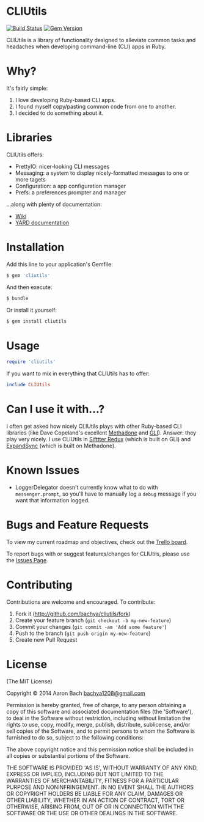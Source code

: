 CLIUtils
====
[![Build Status](https://travis-ci.org/bachya/cliutils.svg?branch=master)](https://travis-ci.org/bachya/cliutils)
[![Gem Version](https://badge.fury.io/rb/cliutils.svg)](http://badge.fury.io/rb/cliutils)

CLIUtils is a library of functionality designed to alleviate common tasks and headaches when developing command-line (CLI) apps in Ruby.

# Why?

It's fairly simple:

1. I love developing Ruby-based CLI apps.
2. I found myself copy/pasting common code from one to another.
3. I decided to do something about it.

# Libraries

CLIUtils offers:

* PrettyIO: nicer-looking CLI messages
* Messaging: a system to display nicely-formatted messages to one or more tagets
* Configuration: a app configuration manager
* Prefs: a preferences prompter and manager

...along with plenty of documentation:

* [Wiki](https://github.com/bachya/cliutils/wiki "CLIUtils Wiki")
* [YARD documentation](http://rubydoc.info/github/bachya/cliutils/master/frames "YARD Documentation")

# Installation

Add this line to your application's Gemfile:

```bash
$ gem 'cliutils'
```

And then execute:

```bash
$ bundle
```

Or install it yourself:

```bash
$ gem install cliutils
```

# Usage

```Ruby
require 'cliutils'
```

If you want to mix in everything that CLIUtils has to offer:

```Ruby
include CLIUtils
```

# Can I use it with...?

I often get asked how nicely CLIUtils plays with other Ruby-based CLI libraries (like Dave Copeland's excellent [Methadone](https://github.com/davetron5000/methadone "Methadone") and [GLI](https://github.com/davetron5000/gli "GLI")). Answer: they play very nicely. I use CLIUtils in [Sifttter Redux](https://github.com/bachya/Sifttter-Redux "Sifttter Redux") (which is built on GLI) and [ExpandSync](https://github.com/bachya/ExpandSync "ExpandSync") (which is built on Methadone).

# Known Issues

* LoggerDelegator doesn't currently know what to do with `messenger.prompt`, so you'll have to manually log a `debug` message if you want that information logged.

# Bugs and Feature Requests

To view my current roadmap and objectives, check out the [Trello board](https://trello.com/b/qXs7Yeir/cliutils "CLIUtils on Trello").

To report bugs with or suggest features/changes for CLIUtils, please use the [Issues Page](http://github.com/bachya/cliutils/issues).

# Contributing

Contributions are welcome and encouraged. To contribute:

1. Fork it (http://github.com/bachya/cliutils/fork)
2. Create your feature branch (`git checkout -b my-new-feature`)
3. Commit your changes (`git commit -am 'Add some feature'`)
4. Push to the branch (`git push origin my-new-feature`)
5. Create new Pull Request

# License

(The MIT License)

Copyright © 2014 Aaron Bach <bachya1208@gmail.com>

Permission is hereby granted, free of charge, to any person obtaining a copy of this software and associated documentation files (the 'Software'), to deal in the Software without restriction, including without limitation the rights to use, copy, modify, merge, publish, distribute, sublicense, and/or sell copies of the Software, and to permit persons to whom the Software is furnished to do so, subject to the following conditions:

The above copyright notice and this permission notice shall be included in all copies or substantial portions of the Software.

THE SOFTWARE IS PROVIDED 'AS IS', WITHOUT WARRANTY OF ANY KIND, EXPRESS OR IMPLIED, INCLUDING BUT NOT LIMITED TO THE WARRANTIES OF MERCHANTABILITY, FITNESS FOR A PARTICULAR PURPOSE AND NONINFRINGEMENT. IN NO EVENT SHALL THE AUTHORS OR COPYRIGHT HOLDERS BE LIABLE FOR ANY CLAIM, DAMAGES OR OTHER LIABILITY, WHETHER IN AN ACTION OF CONTRACT, TORT OR OTHERWISE, ARISING FROM, OUT OF OR IN CONNECTION WITH THE SOFTWARE OR THE USE OR OTHER DEALINGS IN THE SOFTWARE.
